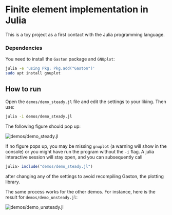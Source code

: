 # Finite element implementation in Julia
This is a toy project as a first contact with the Julia programming language.

### Dependencies
You need to install the `Gaston` package and `GNUplot`:

```bash
julia -e 'using Pkg; Pkg.add("Gaston")'
sudo apt install gnuplot
```

## How to run
Open the `demos/demo_steady.jl` file and edit the settings to your liking. Then use:
```bash
julia -i demos/demo_steady.jl
```
The following figure should pop up:

![demos/demo_steady.jl](https://user-images.githubusercontent.com/47142856/164203009-7d13d0b8-6a17-40e2-b03d-a21111d446b0.png)

If no figure pops up, you may be missing `gnuplot` (a warning will show in the console) or you might have run the
program without the `-i` flag. A julia interactive session will stay open, and you can subsequently call
```julia
julia> include("demos/demo_steady.jl")
```
after changing any of the settings to avoid recompiling Gaston, the plotting library.

The same process works for the other demos. For instance, here is the result for `demos/demo_unsteady.jl`:

![demos/demo_unsteady.jl](https://user-images.githubusercontent.com/47142856/164744229-e9387896-5b54-42c4-b86e-17ea35298d0c.gif)
